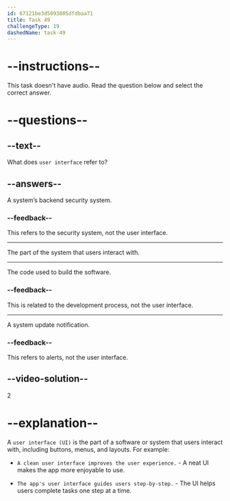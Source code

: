 ```yaml
---
id: 67121be3d5093805dfdbaa71
title: Task 49
challengeType: 19
dashedName: task-49
---
```


# --instructions--

This task doesn't have audio. Read the question below and select the correct answer.

# --questions--

## --text--

What does `user interface` refer to?

## --answers--

A system’s backend security system.

### --feedback--

This refers to the security system, not the user interface.

---

The part of the system that users interact with.

---

The code used to build the software.

### --feedback--

This is related to the development process, not the user interface.

---

A system update notification.

### --feedback--

This refers to alerts, not the user interface.

## --video-solution--

2

# --explanation--

A `user interface (UI)` is the part of a software or system that users interact with, including buttons, menus, and layouts. For example:

- `A clean user interface improves the user experience.` - A neat UI makes the app more enjoyable to use.

- `The app's user interface guides users step-by-step.` - The UI helps users complete tasks one step at a time.
